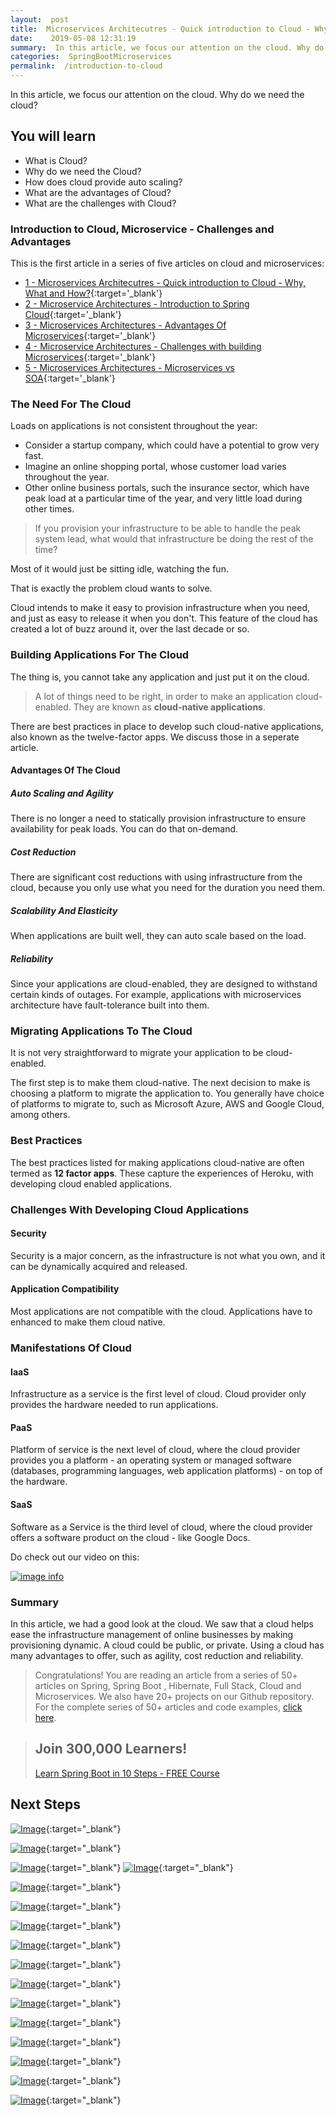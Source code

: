 ```yaml
---
layout:  post
title:  Microservices Architecutres - Quick introduction to Cloud - Why, What and How?
date:    2019-05-08 12:31:19
summary:  In this article, we focus our attention on the cloud. Why do we need the cloud?
categories:  SpringBootMicroservices
permalink:  /introduction-to-cloud
---
```


In this article, we focus our attention on the cloud. Why do we need the cloud?

## You will learn
- What is Cloud?
- Why do we need the Cloud?
- How does cloud provide auto scaling?
- What are the advantages of Cloud?
- What are the challenges with Cloud?

### Introduction to Cloud, Microservice - Challenges and Advantages

This is the first article in a series of five articles on cloud and microservices:
- [1 - Microservices Architecutres - Quick introduction to Cloud - Why, What and How?](/introduction-to-cloud){:target='_blank'}
- [2 - Microservice Architectures - Introduction to Spring Cloud](/introduction-to-spring-cloud){:target='_blank'}
- [3 - Microservices Architectures - Advantages Of Microservices](/microservice-architectures-advantages-of-microservices){:target='_blank'}
- [4 - Microservice Architectures - Challenges with building Microservices](/microservice-architectures-challenges-with-microservices){:target='_blank'}
- [5 - Microservices Architectures - Microservices vs SOA](/microservice-architectures-soa-vs-microservices){:target='_blank'}


### The Need For The Cloud

Loads on applications is not consistent throughout the year:
- Consider a startup company, which could have a potential to grow very fast.
- Imagine an online shopping portal, whose customer load varies throughout the year. 
- Other online business portals, such the insurance sector, which have peak load at a particular time of the year, and very little load during other times.

> If you provision your infrastructure to be able to handle the peak system lead, what would that infrastructure be doing the rest of the time? 

Most of it would just be sitting idle, watching the fun. 

That is exactly the problem cloud wants to solve.

Cloud intends to make it easy to provision infrastructure when you need, and just as easy to release it when you don't. This feature of the cloud has created a lot of buzz around it, over the last decade or so.  

### Building Applications For The Cloud

The thing is, you cannot take any application and just put it on the cloud. 

> A lot of things need to be right, in order to make an application cloud-enabled. They are known as **cloud-native applications**. 

There are best practices in place to develop such cloud-native applications, also known as the twelve-factor apps. We discuss those in a seperate article.

#### Advantages Of The Cloud

##### Auto Scaling and Agility

There is no longer a need to statically provision infrastructure to ensure availability for peak loads. You can do that on-demand.

##### Cost Reduction

There are significant cost reductions with using infrastructure from the cloud, because you only use what you need for the duration you need them.

##### Scalability And Elasticity

When applications are built well, they can auto scale based on the load.

##### Reliability 

Since your applications are cloud-enabled, they are designed to withstand certain kinds of outages. For example, applications with microservices architecture have fault-tolerance built into them. 

### Migrating Applications To The Cloud

It is not very straightforward to migrate your application to be cloud-enabled. 

The first step is to make them cloud-native. The next decision to make is choosing a platform to migrate the application to. You generally have choice of platforms to migrate to, such as Microsoft Azure, AWS and Google Cloud, among others.

### Best Practices

The best practices listed for making applications cloud-native are often termed as **12 factor apps**. These capture the experiences of Heroku, with developing cloud enabled applications. 

### Challenges With Developing Cloud Applications

#### Security

Security is a major concern, as the infrastructure is not what you own, and it can be dynamically acquired and released. 

#### Application Compatibility

Most applications are not compatible with the cloud. Applications have to enhanced to make them cloud native.

### Manifestations Of Cloud

#### IaaS

Infrastructure as a service is the first level of cloud. Cloud provider only provides the hardware needed to run applications.

#### PaaS 

Platform of service is the next level of cloud, where the cloud provider provides you a platform - an operating system or managed software (databases, programming languages, web application platforms) - on top of the hardware. 

#### SaaS

Software as a Service is the third level of cloud, where the cloud provider offers a software product on the cloud - like Google Docs.

Do check out our video on this:

[![image info](/images/Capture-056-01.png)](https://www.youtube.com/watch?v=rxTNUw0wp-U)

### Summary

In this article, we had a good look at the cloud. We saw that a cloud helps ease the infrastructure management of online businesses by making provisioning dynamic. A cloud could be public, or private. Using a cloud has many advantages to offer, such as agility, cost reduction and reliability.

> Congratulations! You are reading an article from a series of 50+ articles on Spring, Spring Boot , Hibernate, Full Stack, Cloud and Microservices. We also have 20+ projects on our Github repository. For the complete series of 50+ articles and code examples, [click here](https://www.springboottutorial.com/tags/#SpringBoot).

<blockquote>
	<H2>Join 300,000 Learners!</H2>
	<p><a href="https://courses.in28minutes.com/p/spring-boot-for-beginners-in-10-steps" target="_blank">Learn Spring Boot in 10 Steps - FREE Course</a></p>
</blockquote>


## Next Steps

[![Image](/images/Course-Go-Full-Stack-With-Spring-Boot-and-React.png "Go Full Stack with Spring Boot and React")](https://www.udemy.com/course/full-stack-application-with-spring-boot-and-react/?couponCode=OCTOBER-2019){:target="_blank"}

[![Image](/images/Course-Go-Full-Stack-With-SpringBoot-And-Angular.png "Go Full Stack with Spring Boot and Angular")](https://www.udemy.com/course/full-stack-application-development-with-spring-boot-and-angular/?couponCode=OCTOBER-2019){:target="_blank"}

[![Image](/images/Course-KubernetesCrashCourse.png "Kubernetes Crash Course for Java Spring Boot Developers")](https://www.udemy.com/course/kubernetes-crash-course-for-java-developers/?couponCode=OCTOBER-2019){:target="_blank"}
[![Image](/images/Course-DockerCrashCourseForJavaSpringBootDevelopers.png "Docker Crash Course for Java Spring Boot Developers")](https://www.udemy.com/course/docker-course-with-java-and-spring-boot-for-beginners/?couponCode=OCTOBER-2019){:target="_blank"}

[![Image](/images/Course-Deploy-SpringBoot-To-Azure-Web-Apps.png "Azure Crash Course for Java Spring Boot Developers")](https://www.udemy.com/course/deploy-spring-boot-to-azure/?couponCode=OCTOBER-2019){:target="_blank"}

[![Image](/images/Course-Deploy-SpringBoot-To-Azure-Web-Apps.png "Azure Crash Course for Java Spring Boot Developers")](https://www.udemy.com/course/deploy-spring-boot-to-azure/?couponCode=OCTOBER-2019){:target="_blank"}

[![Image](/images/Course-Master-Microservices-with-Spring-Boot-and-Spring-Cloud.png "Master Microservices with Spring Boot and Spring Cloud")](https://www.udemy.com/course/microservices-with-spring-boot-and-spring-cloud/?couponCode=OCTOBER-2019){:target="_blank"}

[![Image](/images/Course-pivotal-cloud-foundry-pcf-deploying-spring-boot-apps.png "Deploying Spring Boot Microservices to Pivotal Cloud Foundry (PCF)")](https://www.udemy.com/course/learn-pivotal-cloud-foundry-pcf-deploying-spring-boot-apps/?couponCode=OCTOBER-2019){:target="_blank"}

[![Image](/images/Course-Deploy-Java-Spring-Boot-Microservices-To-ECS.png "Deploying Spring Boot Microservices to AWS using ECS and AWS Fargate")](https://www.udemy.com/course/deploy-spring-microservices-to-aws-with-ecs-and-aws-fargate/?couponCode=OCTOBER-2019){:target="_blank"}

[![Image](/images/Course-Deploy-Java-Spring-Boot-Apps-To-AWS.png "Deploying Spring Boot Apps to AWS using Elastic Beanstalk")](https://www.udemy.com/course/deploy-java-spring-boot-to-aws-amazon-web-service/?couponCode=OCTOBER-2019){:target="_blank"}


[![Image](/images/Course-Master-Java-Web-Services-and-REST-API-with-Spring-Boot.png "Master Java Web Services and REST API with Spring Boot")](https://www.udemy.com/course/spring-web-services-tutorial/?couponCode=OCTOBER-2019){:target="_blank"}

[![Image](/images/Course-Spring-Framework-Interview-Guide-200-Questions-Answers.png "Spring Framework Interview Guide - 200+ Questions & Answers")](https://www.udemy.com/course/spring-interview-questions-and-answers/?couponCode=OCTOBER-2019){:target="_blank"}

[![Image](/images/Course-Learn-Spring-Boot-in-100-Steps---Beginner-to-Expert.png "Learn Spring Boot in 100 Steps - Beginner to Expert")](https://www.udemy.com/course/spring-boot-tutorial-for-beginners/?couponCode=OCTOBER-2019){:target="_blank"}

[![Image](/images/Course-Spring-Framework-Master-Class---Beginner-to-Expert.png "Spring Master Class - Beginner to Expert")](https://www.udemy.com/course/spring-tutorial-for-beginners/?couponCode=OCTOBER-2019){:target="_blank"}

[![Image](/images/Course-Master-Hibernate-and-JPA-with-Spring-Boot-in-100-Steps.png "Master Hibernate and JPA with Spring Boot in 100 Steps")](https://www.udemy.com/course/hibernate-jpa-tutorial-for-beginners-in-100-steps/?couponCode=OCTOBER-2019){:target="_blank"}

[![Image](/images/Course-Master-Java-Unit-Testing-with-Spring-Boot-Mockito.png "Master Java Unit Testing with Spring Boot & Mockito")](https://www.udemy.com/course/learn-unit-testing-with-spring-boot/?couponCode=OCTOBER-2019){:target="_blank"}


